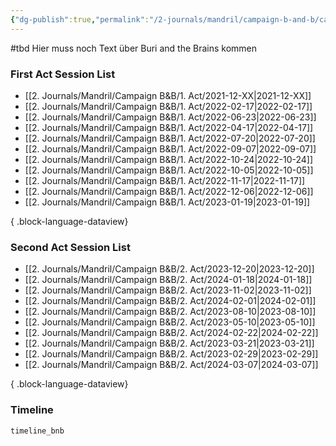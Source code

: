 ```yaml
---
{"dg-publish":true,"permalink":"/2-journals/mandril/campaign-b-and-b/campaign-b-and-b/"}
---
```


#tbd 
Hier muss noch Text über Buri and the Brains kommen

### First Act Session List
- [[2. Journals/Mandril/Campaign B&B/1. Act/2021-12-XX\|2021-12-XX]]
- [[2. Journals/Mandril/Campaign B&B/1. Act/2022-02-17\|2022-02-17]]
- [[2. Journals/Mandril/Campaign B&B/1. Act/2022-06-23\|2022-06-23]]
- [[2. Journals/Mandril/Campaign B&B/1. Act/2022-04-17\|2022-04-17]]
- [[2. Journals/Mandril/Campaign B&B/1. Act/2022-07-20\|2022-07-20]]
- [[2. Journals/Mandril/Campaign B&B/1. Act/2022-09-07\|2022-09-07]]
- [[2. Journals/Mandril/Campaign B&B/1. Act/2022-10-24\|2022-10-24]]
- [[2. Journals/Mandril/Campaign B&B/1. Act/2022-10-05\|2022-10-05]]
- [[2. Journals/Mandril/Campaign B&B/1. Act/2022-11-17\|2022-11-17]]
- [[2. Journals/Mandril/Campaign B&B/1. Act/2022-12-06\|2022-12-06]]
- [[2. Journals/Mandril/Campaign B&B/1. Act/2023-01-19\|2023-01-19]]

{ .block-language-dataview}

### Second Act Session List
- [[2. Journals/Mandril/Campaign B&B/2. Act/2023-12-20\|2023-12-20]]
- [[2. Journals/Mandril/Campaign B&B/2. Act/2024-01-18\|2024-01-18]]
- [[2. Journals/Mandril/Campaign B&B/2. Act/2023-11-02\|2023-11-02]]
- [[2. Journals/Mandril/Campaign B&B/2. Act/2024-02-01\|2024-02-01]]
- [[2. Journals/Mandril/Campaign B&B/2. Act/2023-08-10\|2023-08-10]]
- [[2. Journals/Mandril/Campaign B&B/2. Act/2023-05-10\|2023-05-10]]
- [[2. Journals/Mandril/Campaign B&B/2. Act/2024-02-22\|2024-02-22]]
- [[2. Journals/Mandril/Campaign B&B/2. Act/2023-03-21\|2023-03-21]]
- [[2. Journals/Mandril/Campaign B&B/2. Act/2023-02-29\|2023-02-29]]
- [[2. Journals/Mandril/Campaign B&B/2. Act/2024-03-07\|2024-03-07]]

{ .block-language-dataview}

### Timeline
```aat-vertical
timeline_bnb
```


